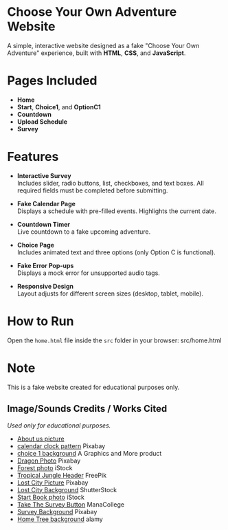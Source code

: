 # Choose Your Own Adventure Website
A simple, interactive website designed as a fake "Choose Your Own Adventure" experience, built with **HTML**, **CSS**, and **JavaScript**.

# Pages Included

- **Home**
- **Start**, **Choice1**, and **OptionC1**
- **Countdown**
- **Upload Schedule**
- **Survey**

# Features

- **Interactive Survey**  
  Includes slider, radio buttons, list, checkboxes, and text boxes. All required fields must be completed before submitting.

- **Fake Calendar Page**  
  Displays a schedule with pre-filled events. Highlights the current date.

- **Countdown Timer**  
  Live countdown to a fake upcoming adventure.

- **Choice Page**  
  Includes animated text and three options (only Option C is functional).

- **Fake Error Pop-ups**  
  Displays a mock error for unsupported audio tags.

- **Responsive Design**  
  Layout adjusts for different screen sizes (desktop, tablet, mobile).

# How to Run

Open the `home.html` file inside the `src` folder in your browser:
src/home.html

# Note
This is a fake website created for educational purposes only.

## Image/Sounds Credits / Works Cited
*Used only for educational purposes.*
- [About us picture](http://hseitech.com/about-us) 
- [calendar clock pattern](https://pixabay.com/illustrations/background-pattern-texture-clock-6777669/) Pixabay
- [choice 1 background](https://www.walmart.com/ip/Spooky-Dark-Forest-with-Crows-and-Ravens-Premium-Roll-Gift-Wrap-Wrapping-Paper/429498354) A Graphics and More product
- [Dragon Photo](https://pixabay.com/illustrations/dragon-dragon-rider-ai-generated-8029890/) Pixabay
- [Forest photo](https://www.istockphoto.com/photo/sun-shining-in-a-forest-gm901134472-248611437) iStock
- [Tropical Jungle Header](https://www.freepik.com/premium-photo/tropical-jungles-southeast-asia_15617326.htm) FreePik
- [Lost City Picture](https://pixabay.com/illustrations/atlantis-nature-sea-ocean-8683823/) Pixabay
- [Lost City Background](https://www.shutterstock.com/image-vector/deep-blue-sea-water-pattern-ocean-1120277957) ShutterStock
- [Start Book photo](https://www.istockphoto.com/photo/book-gm872825048-243780817) iStock
- [Take The Survey Button](https://hail.to/manacollege/article/JOqdHYo) ManaCollege
- [Survey Background](https://pixabay.com/illustrations/pencils-pattern-background-design-5682456/) Pixabay
- [Home Tree background](https://www.alamy.com/stock-photo-camouflage-woods-green-seamless-vector-pattern-170825832.html?imageid=16C98317-721B-4463-9BAB-4FF3D3940535&pn=1&searchId=0752694150ea1a91a6e511bc8546fa7d&searchtype=0) alamy

